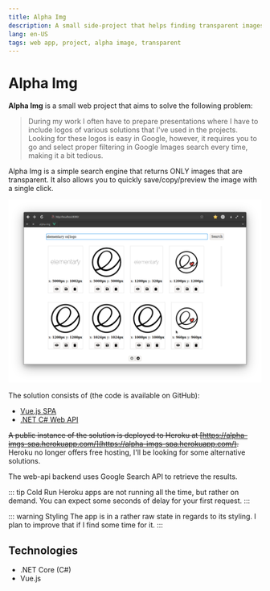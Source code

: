 ```yaml
---
title: Alpha Img
description: A small side-project that helps finding transparent images
lang: en-US
tags: web app, project, alpha image, transparent
---
```


# Alpha Img

**Alpha Img** is a small web project that aims to solve the following problem:

> During my work I often have to prepare presentations where I have to include
> logos of various solutions that I've used in the projects. Looking for these
> logos is easy in Google, however, it requires you to go and select proper
> filtering in Google Images search every time, making it a bit tedious.

Alpha Img is a simple search engine that returns ONLY images that are
transparent. It also allows you to quickly save/copy/preview the image with a
single click.

![](./assets/alpha-img-spa.png)

The solution consists of (the code is available on GitHub):

- [Vue.js SPA](https://github.com/marcinjahn/alpha-img.spa-vue)
- [.NET C# Web API](https://github.com/marcinjahn/alpha-img.webapi-dotnet)

~~A public instance of the solution is deployed to Heroku at
[https://alpha-imgs-spa.herokuapp.com/](https://alpha-imgs-spa.herokuapp.com/).~~
Heroku no longer offers free hosting, I'll be looking for some alternative
solutions.

The web-api backend uses Google Search API to retrieve the results.

::: tip Cold Run
Heroku apps are not running all the time, but rather on demand. You can expect
some seconds of delay for your first request.
:::

::: warning Styling
The app is in a rather raw state in regards to its styling. I plan to improve
that if I find some time for it.
:::

## Technologies

- .NET Core (C#)
- Vue.js